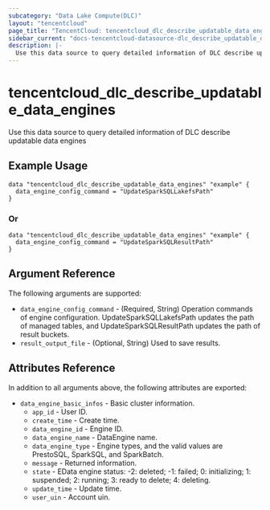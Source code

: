 ```yaml
---
subcategory: "Data Lake Compute(DLC)"
layout: "tencentcloud"
page_title: "TencentCloud: tencentcloud_dlc_describe_updatable_data_engines"
sidebar_current: "docs-tencentcloud-datasource-dlc_describe_updatable_data_engines"
description: |-
  Use this data source to query detailed information of DLC describe updatable data engines
---
```


# tencentcloud_dlc_describe_updatable_data_engines

Use this data source to query detailed information of DLC describe updatable data engines

## Example Usage

```hcl
data "tencentcloud_dlc_describe_updatable_data_engines" "example" {
  data_engine_config_command = "UpdateSparkSQLLakefsPath"
}
```

### Or

```hcl
data "tencentcloud_dlc_describe_updatable_data_engines" "example" {
  data_engine_config_command = "UpdateSparkSQLResultPath"
}
```

## Argument Reference

The following arguments are supported:

* `data_engine_config_command` - (Required, String) Operation commands of engine configuration. UpdateSparkSQLLakefsPath updates the path of managed tables, and UpdateSparkSQLResultPath updates the path of result buckets.
* `result_output_file` - (Optional, String) Used to save results.

## Attributes Reference

In addition to all arguments above, the following attributes are exported:

* `data_engine_basic_infos` - Basic cluster information.
  * `app_id` - User ID.
  * `create_time` - Create time.
  * `data_engine_id` - Engine ID.
  * `data_engine_name` - DataEngine name.
  * `data_engine_type` - Engine types, and the valid values are PrestoSQL, SparkSQL, and SparkBatch.
  * `message` - Returned information.
  * `state` - EData engine status: -2: deleted; -1: failed; 0: initializing; 1: suspended; 2: running; 3: ready to delete; 4: deleting.
  * `update_time` - Update time.
  * `user_uin` - Account uin.




